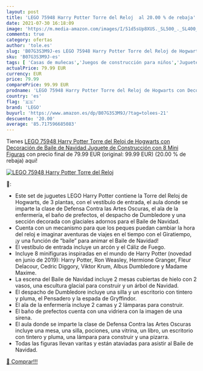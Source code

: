 ```yaml
---
layout: post
title: 'LEGO 75948 Harry Potter Torre del Reloj  al 20.00 % de rebaja'
date: 2021-07-30 16:18:09
image: 'https://m.media-amazon.com/images/I/51d5sUp8XUS._SL500_._SL400_.jpg'
comments: true
category: ofertas
author: 'tole.es'
slug: 'B07G3S3M9J-es LEGO 75948 Harry Potter Torre del Reloj de Hogwarts con...'
sku: 'B07G3S3M9J-es'
tags: [ 'Casas de muñecas','Juegos de construcción para niños','Juguetes','Juguetes y juegos','Muñecas y accesorios','lego', ]
actualPrice: 79.99 EUR
currency: EUR
price: 79.99
comparePrice: 99.99 EUR
prodname: 'LEGO 75948 Harry Potter Torre del Reloj de Hogwarts con Decoración de Baile de Navidad  Juguete de Construcción con 8 Mini Figuras'
country: 'es'
flag: '🇪🇸'
brand: 'LEGO'
buyurl: 'https://www.amazon.es/dp/B07G3S3M9J/?tag=tolees-21'
descuento: '20.00'
average: '85.717596685083'
---
```


Tienes [LEGO 75948 Harry Potter Torre del Reloj de Hogwarts con Decoración de Baile de Navidad  Juguete de Construcción con 8 Mini Figuras](https://www.amazon.es/dp/B07G3S3M9J/?tag=tolees-21) con precio final de  79.99 EUR (original: 99.99 EUR) (20.00 %  de rebaja) aqui!

[![LEGO 75948 Harry Potter Torre del Reloj ](https://m.media-amazon.com/images/I/51d5sUp8XUS._SL500_._SL400_.jpg)](https://www.amazon.es/dp/B07G3S3M9J/?tag=tolees-21)

🔎:

- Este set de juguetes LEGO Harry Potter contiene la Torre del Reloj de Hogwarts, de 3 plantas, con el vestíbulo de entrada, el aula donde se imparte la clase de Defensa Contra las Artes Oscuras, el ala de la enfermería, el baño de prefectos, el despacho de Dumbledore y una sección decorada con glaciales adornos para el Baile de Navidad.
- Cuenta con un mecanismo para que los peques puedan cambiar la hora del reloj e imaginar aventuras de viajes en el tiempo con el Giratiempo, ¡y una función de “baile” para animar el Baile de Navidad!
- El vestíbulo de entrada incluye un arcón y el Cáliz de Fuego.
- Incluye 8 minifiguras inspiradas en el mundo de Harry Potter (novedad en junio de 2019): Harry Potter, Ron Weasley, Hermione Granger, Fleur Delacour, Cedric Diggory, Viktor Krum, Albus Dumbledore y Madame Maxime.
- La escena del Baile de Navidad incluye 2 mesas cubiertas de hielo con 2 vasos, una escultura glacial para construir y un árbol de Navidad.
- El despacho de Dumbledore incluye una silla y un escritorio con tintero y pluma, el Pensadero y la espada de Gryffindor.
- El ala de la enfermería incluye 2 camas y 2 lámparas para construir.
- El baño de prefectos cuenta con una vidriera con la imagen de una sirena.
- El aula donde se imparte la clase de Defensa Contra las Artes Oscuras incluye una mesa, una silla, pociones, una vitrina, un libro, un escritorio con tintero y pluma, una lámpara para construir y una pizarra.
- Todas las figuras llevan varitas y están ataviadas para asistir al Baile de Navidad.

[🛒 Comprar!!!](https://www.amazon.es/dp/B07G3S3M9J/?tag=tolees-21)
